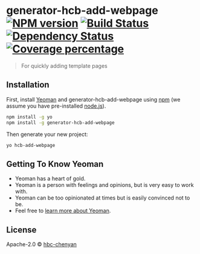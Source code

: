 # generator-hcb-add-webpage [![NPM version][npm-image]][npm-url] [![Build Status][travis-image]][travis-url] [![Dependency Status][daviddm-image]][daviddm-url] [![Coverage percentage][coveralls-image]][coveralls-url]
> For quickly adding template pages

## Installation

First, install [Yeoman](http://yeoman.io) and generator-hcb-add-webpage using [npm](https://www.npmjs.com/) (we assume you have pre-installed [node.js](https://nodejs.org/)).

```bash
npm install -g yo
npm install -g generator-hcb-add-webpage
```

Then generate your new project:

```bash
yo hcb-add-webpage
```

## Getting To Know Yeoman

 * Yeoman has a heart of gold.
 * Yeoman is a person with feelings and opinions, but is very easy to work with.
 * Yeoman can be too opinionated at times but is easily convinced not to be.
 * Feel free to [learn more about Yeoman](http://yeoman.io/).

## License

Apache-2.0 © [hbc-chenyan]()


[npm-image]: https://badge.fury.io/js/generator-hcb-add-webpage.svg
[npm-url]: https://npmjs.org/package/generator-hcb-add-webpage
[travis-image]: https://travis-ci.org/constantince/generator-hcb-add-webpage.svg?branch=master
[travis-url]: https://travis-ci.org/constantince/generator-hcb-add-webpage
[daviddm-image]: https://david-dm.org/constantince/generator-hcb-add-webpage.svg?theme=shields.io
[daviddm-url]: https://david-dm.org/constantince/generator-hcb-add-webpage
[coveralls-image]: https://coveralls.io/repos/constantince/generator-hcb-add-webpage/badge.svg
[coveralls-url]: https://coveralls.io/r/constantince/generator-hcb-add-webpage
